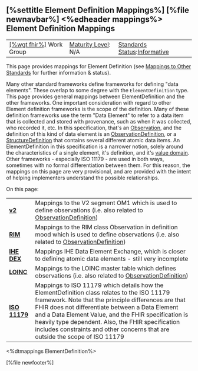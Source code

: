 \[%settitle Element Definition Mappings%\]
\[%file newnavbar%\]
&lt;%edheader mappings%&gt;
Element Definition Mappings
---------------------------

|                                                |                                               |                                                                                        |
|------------------------------------------------|-----------------------------------------------|----------------------------------------------------------------------------------------|
| [\[%wgt fhir%\]](%5B%wg%20fhir%%5D) Work Group | [Maturity Level](versions.html#maturity): N/A | [Standards Status](versions.html#std-process):[Informative](versions.html#std-process) |

This page provides mappings for Element Definition (see [Mappings to Other Standards](mappings.html) for further information & status).

Many other standard frameworks define frameworks for defining "data elements". These overlap to some degree with the `ElementDefinition` type. This page provides general mappings between ElementDefinition and the other frameworks. One important consideration with regard to other Element definition frameworks is the scope of the definition. Many of these definition frameworks use the term "Data Element" to refer to a data item that is collected and stored with provenance, such as when it was collected, who recorded it, etc. In this specification, that's an [Observation](observation.html), and the definition of this kind of data element is an [ObservationDefinition](observationdefinition.html), or a [StructureDefinition](structuredefinition.html) that contains several different atomic data items. An ElementDefinition in this specification is a narrower notion, solely around the characteristics of a single element, it's definition, and it's [value domain](https://en.wikipedia.org/wiki/Data_domain). Other frameworks - especially ISO 11179 - are used in both ways, sometimes with no formal differentiation between them. For this reason, the mappings on this page are very provisional, and are provided with the intent of helping implementers understand the possible relationships.

On this page:

|                            |                                                                                                                                                                                                                                                                                                                                                                                                      |
|----------------------------|------------------------------------------------------------------------------------------------------------------------------------------------------------------------------------------------------------------------------------------------------------------------------------------------------------------------------------------------------------------------------------------------------|
| **[v2](#v2)**              | Mappings to the V2 segment OM1 which is used to define observations (i.e. also related to [ObservationDefinition](observationdefinition.html))                                                                                                                                                                                                                                                       |
| **[RIM](#rim)**            | Mappings to the RIM class Observation in definition mood which is used to define observations (i.e. also related to [ObservationDefinition](observationdefinition.html))                                                                                                                                                                                                                             |
| **[IHE DEX](#dex)**        | Mappings IHE Data Element Exchange, which is closer to defining atomic data elements - still very incomplete                                                                                                                                                                                                                                                                                         |
| **[LOINC](#loinc)**        | Mappings to the LOINC master table which defines observations (i.e. also related to [ObservationDefinition](observationdefinition.html))                                                                                                                                                                                                                                                             |
| **[ISO 11179](#iso11179)** | Mappings to ISO 11179 which details how the ElementDefinition class relates to the ISO 11179 framework. Note that the principle differences are that FHIR does not differentiate between a Data Element and a Data Element Value, and the FHIR specification is heavily type dependent. Also, the FHIR specification includes constraints and other concerns that are outside the scope of ISO 11179 |

&lt;%dtmappings ElementDefinition%&gt;

\[%file newfooter%\]
